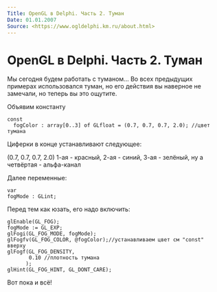 ```yaml
---
Title: OpenGL в Delphi. Часть 2. Туман
Date: 01.01.2007
Source: <https://www.ogldelphi.km.ru/about.html>
---
```



OpenGL в Delphi. Часть 2. Туман
===============================

Мы сегодня будем работать с туманом... Во всех предыдущих примерах
использовался туман,
но его действия вы наверное не замечали, но теперь вы это ощутите.

Объявим константу

    const 
      fogColor : array[0..3] of GLfloat = (0.7, 0.7, 0.7, 2.0); //цвет тумана 

Циферки в конце устанавливают следующее:

(0.7, 0.7, 0.7, 2.0) 1-ая - красный, 2-ая - синий, 3-ая - зелёный,
ну а четвёртая - альфа-канал

Далее переменные:

    var
    fogMode : GLint;

Перед тем как юзать, его надо включить:

    glEnable(GL_FOG);
    fogMode := GL_EXP; 
    glFogi(GL_FOG_MODE, fogMode); 
    glFogfv(GL_FOG_COLOR, @fogColor);//устанавливаем цвет см "const" вверху 
    glFogf(GL_FOG_DENSITY,
           0.10 //плотность тумана
          ); 
    glHint(GL_FOG_HINT, GL_DONT_CARE);

Вот пока и всё!

